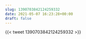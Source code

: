 ```yaml
---
slug: 1390703842124259332
date: 2021-05-07 16:23:28+00:00
draft: false
---
```


{{< tweet 1390703842124259332 >}}
